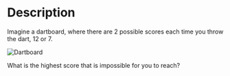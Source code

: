 # Description

Imagine a dartboard, where there are 2 possible scores each time you throw the dart, 12 or 7.

![Dartboard](https://raw.github.com/justmathstuff/dart-unreachable-score-problem/blob/master/IMG.jpg)

What is the highest score that is impossible for you to reach?
